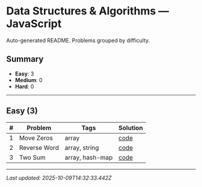 # Data Structures & Algorithms — JavaScript

Auto-generated README. Problems grouped by difficulty.

## Summary

- **Easy**: 3
- **Medium**: 0
- **Hard**: 0

---

## Easy (3)

| # | Problem | Tags | Solution |
|---|---|---|---|
| 1 | Move Zeros | array | [code](./solutions/easy/move-zeros.js) |
| 2 | Reverse Word | array,  string | [code](./solutions/easy/reverse-word.js) |
| 3 | Two Sum | array,  hash-map | [code](./solutions/easy/two-sums.js) |


---

_Last updated: 2025-10-09T14:32:33.442Z_
